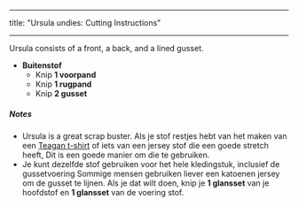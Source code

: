 - - -
title: "Ursula undies: Cutting Instructions"
- - -

Ursula consists of a front, a back, and a lined gusset.

- **Buitenstof**
  - Knip **1 voorpand**
  - Knip **1 rugpand**
  - Knip **2 gusset**

<Note>

##### Notes

- Ursula is a great scrap buster. Als je stof restjes hebt van het maken van een [Teagan t-shirt](/ontwerpen/teagan/) of iets van een jersey stof die een goede stretch heeft, Dit is een goede manier om die te gebruiken.
- Je kunt dezelfde stof gebruiken voor het hele kledingstuk, inclusief de gussetvoering Sommige mensen gebruiken liever een katoenen jersey om de gusset te lijnen. Als je dat wilt doen, knip je **1 glansset** van je hoofdstof en **1 glansset** van de voering stof.

</Note>
